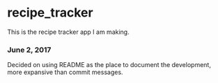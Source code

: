 # recipe_tracker

This is the recipe tracker app I am making.

### June 2, 2017
Decided on using README as the place to document the development, more expansive than commit messages.
